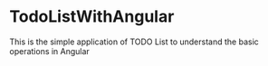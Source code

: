 # TodoListWithAngular
This is the simple application of TODO List to understand the basic operations in Angular

